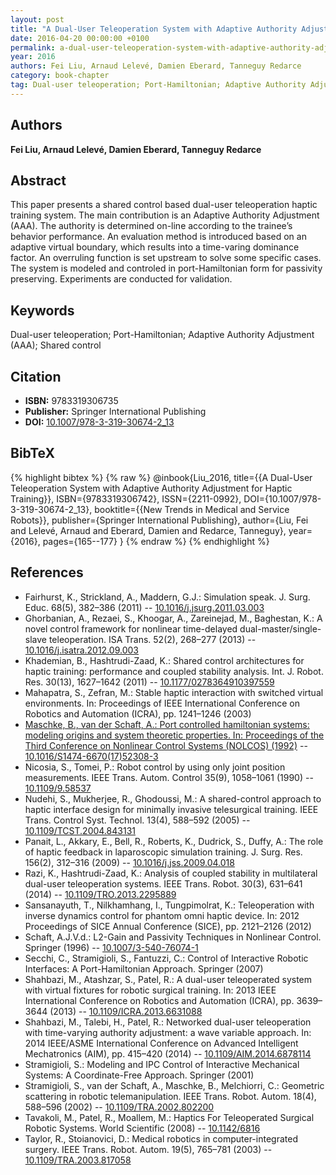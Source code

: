 ```yaml
---
layout: post
title: "A Dual-User Teleoperation System with Adaptive Authority Adjustment for Haptic Training"
date: 2016-04-20 00:00:00 +0100
permalink: a-dual-user-teleoperation-system-with-adaptive-authority-adjustment-for-haptic-training
year: 2016
authors: Fei Liu, Arnaud Lelevé, Damien Eberard, Tanneguy Redarce
category: book-chapter
tag: Dual-user teleoperation; Port-Hamiltonian; Adaptive Authority Adjustment (AAA); Shared control
---
```

 
## Authors
**Fei Liu, Arnaud Lelevé, Damien Eberard, Tanneguy Redarce**
 
## Abstract
This paper presents a shared control based dual-user teleoperation haptic training system. The main contribution is an Adaptive Authority Adjustment (AAA). The authority is determined on-line according to the trainee’s behavior performance. An evaluation method is introduced based on an adaptive virtual boundary, which results into a time-varing dominance factor. An overruling function is set upstream to solve some specific cases. The system is modeled and controled in port-Hamiltonian form for passivity preserving. Experiments are conducted for validation.
 
## Keywords
Dual-user teleoperation; Port-Hamiltonian; Adaptive Authority Adjustment (AAA); Shared control
 
## Citation
- **ISBN:** 9783319306735
- **Publisher:** Springer International Publishing
- **DOI:** [10.1007/978-3-319-30674-2_13](https://doi.org/10.1007/978-3-319-30674-2_13)
 
## BibTeX
{% highlight bibtex %}
{% raw %}
@inbook{Liu_2016,
  title={{A Dual-User Teleoperation System with Adaptive Authority Adjustment for Haptic Training}},
  ISBN={9783319306742},
  ISSN={2211-0992},
  DOI={10.1007/978-3-319-30674-2_13},
  booktitle={{New Trends in Medical and Service Robots}},
  publisher={Springer International Publishing},
  author={Liu, Fei and Lelevé, Arnaud and Eberard, Damien and Redarce, Tanneguy},
  year={2016},
  pages={165--177}
}
{% endraw %}
{% endhighlight %}
 
## References
- Fairhurst, K., Strickland, A., Maddern, G.J.: Simulation speak. J. Surg. Educ. 68(5), 382–386 (2011) -- [10.1016/j.jsurg.2011.03.003](https://doi.org/10.1016/j.jsurg.2011.03.003)
- Ghorbanian, A., Rezaei, S., Khoogar, A., Zareinejad, M., Baghestan, K.: A novel control framework for nonlinear time-delayed dual-master/single-slave teleoperation. ISA Trans. 52(2), 268–277 (2013) -- [10.1016/j.isatra.2012.09.003](https://doi.org/10.1016/j.isatra.2012.09.003)
- Khademian, B., Hashtrudi-Zaad, K.: Shared control architectures for haptic training: performance and coupled stability analysis. Int. J. Robot. Res. 30(13), 1627–1642 (2011) -- [10.1177/0278364910397559](https://doi.org/10.1177/0278364910397559)
- Mahapatra, S., Zefran, M.: Stable haptic interaction with switched virtual environments. In: Proceedings of IEEE International Conference on Robotics and Automation (ICRA), pp. 1241–1246 (2003)
- [Maschke, B., van der Schaft, A.: Port controlled hamiltonian systems: modeling origins and system theoretic properties. In: Proceedings of the Third Conference on Nonlinear Control Systems (NOLCOS) (1992)](port-controlled-hamiltonian-systems-modelling-origins-and-systemtheoretic-properties-92) -- [10.1016/S1474-6670(17)52308-3](https://doi.org/10.1016/S1474-6670(17)52308-3)
- Nicosia, S., Tomei, P.: Robot control by using only joint position measurements. IEEE Trans. Autom. Control 35(9), 1058–1061 (1990) -- [10.1109/9.58537](https://doi.org/10.1109/9.58537)
- Nudehi, S., Mukherjee, R., Ghodoussi, M.: A shared-control approach to haptic interface design for minimally invasive telesurgical training. IEEE Trans. Control Syst. Technol. 13(4), 588–592 (2005) -- [10.1109/TCST.2004.843131](https://doi.org/10.1109/TCST.2004.843131)
- Panait, L., Akkary, E., Bell, R., Roberts, K., Dudrick, S., Duffy, A.: The role of haptic feedback in laparoscopic simulation training. J. Surg. Res. 156(2), 312–316 (2009) -- [10.1016/j.jss.2009.04.018](https://doi.org/10.1016/j.jss.2009.04.018)
- Razi, K., Hashtrudi-Zaad, K.: Analysis of coupled stability in multilateral dual-user teleoperation systems. IEEE Trans. Robot. 30(3), 631–641 (2014) -- [10.1109/TRO.2013.2295889](https://doi.org/10.1109/TRO.2013.2295889)
- Sansanayuth, T., Nilkhamhang, I., Tungpimolrat, K.: Teleoperation with inverse dynamics control for phantom omni haptic device. In: 2012 Proceedings of SICE Annual Conference (SICE), pp. 2121–2126 (2012)
- Schaft, A.J.V.d.: L2-Gain and Passivity Techniques in Nonlinear Control. Springer (1996) -- [10.1007/3-540-76074-1](https://doi.org/10.1007/3-540-76074-1)
- Secchi, C., Stramigioli, S., Fantuzzi, C.: Control of Interactive Robotic Interfaces: A Port-Hamiltonian Approach. Springer (2007)
- Shahbazi, M., Atashzar, S., Patel, R.: A dual-user teleoperated system with virtual fixtures for robotic surgical training. In: 2013 IEEE International Conference on Robotics and Automation (ICRA), pp. 3639–3644 (2013) -- [10.1109/ICRA.2013.6631088](https://doi.org/10.1109/ICRA.2013.6631088)
- Shahbazi, M., Talebi, H., Patel, R.: Networked dual-user teleoperation with time-varying authority adjustment: a wave variable approach. In: 2014 IEEE/ASME International Conference on Advanced Intelligent Mechatronics (AIM), pp. 415–420 (2014) -- [10.1109/AIM.2014.6878114](https://doi.org/10.1109/AIM.2014.6878114)
- Stramigioli, S.: Modeling and IPC Control of Interactive Mechanical Systems: A Coordinate-Free Approach. Springer (2001)
- Stramigioli, S., van der Schaft, A., Maschke, B., Melchiorri, C.: Geometric scattering in robotic telemanipulation. IEEE Trans. Robot. Autom. 18(4), 588–596 (2002) -- [10.1109/TRA.2002.802200](https://doi.org/10.1109/TRA.2002.802200)
- Tavakoli, M., Patel, R., Moallem, M.: Haptics For Teleoperated Surgical Robotic Systems. World Scientific (2008) -- [10.1142/6816](https://doi.org/10.1142/6816)
- Taylor, R., Stoianovici, D.: Medical robotics in computer-integrated surgery. IEEE Trans. Robot. Autom. 19(5), 765–781 (2003) -- [10.1109/TRA.2003.817058](https://doi.org/10.1109/TRA.2003.817058)

